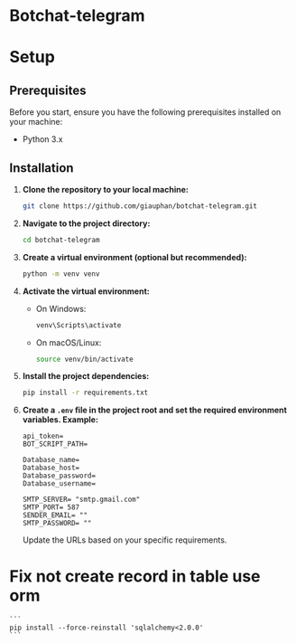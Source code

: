 # Botchat-telegram

# Setup

## Prerequisites

Before you start, ensure you have the following prerequisites installed on your machine:

- Python 3.x

## Installation

1. **Clone the repository to your local machine:**

    ```bash
    git clone https://github.com/giauphan/botchat-telegram.git
    ```

2. **Navigate to the project directory:**

    ```bash
    cd botchat-telegram
    ```

3. **Create a virtual environment (optional but recommended):**

    ```bash
    python -m venv venv
    ```

4. **Activate the virtual environment:**

    - On Windows:

        ```bash
        venv\Scripts\activate
        ```

    - On macOS/Linux:

        ```bash
        source venv/bin/activate
        ```

5. **Install the project dependencies:**

    ```bash
    pip install -r requirements.txt
    ```


1. **Create a `.env` file in the project root and set the required environment variables. Example:**

    ```plaintext
    api_token=
    BOT_SCRIPT_PATH=
    
    Database_name=
    Database_host=
    Database_password=
    Database_username=
    
    SMTP_SERVER= "smtp.gmail.com"
    SMTP_PORT= 587
    SENDER_EMAIL= ""
    SMTP_PASSWORD= ""
    ```

    Update the URLs based on your specific requirements.
# Fix not create record in table use orm 
    
    ```
    pip install --force-reinstall 'sqlalchemy<2.0.0'
    ```
